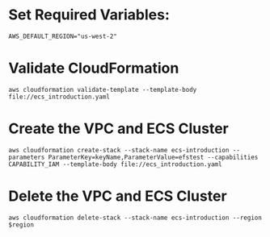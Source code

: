 # Set Required Variables:

`AWS_DEFAULT_REGION="us-west-2"`

# Validate CloudFormation
`aws cloudformation validate-template --template-body file://ecs_introduction.yaml`

# Create the VPC and ECS Cluster
`aws cloudformation create-stack --stack-name ecs-introduction --parameters ParameterKey=keyName,ParameterValue=efstest --capabilities CAPABILITY_IAM --template-body file://ecs_introduction.yaml`

# Delete the VPC and ECS Cluster
`aws cloudformation delete-stack --stack-name ecs-introduction --region $region`
